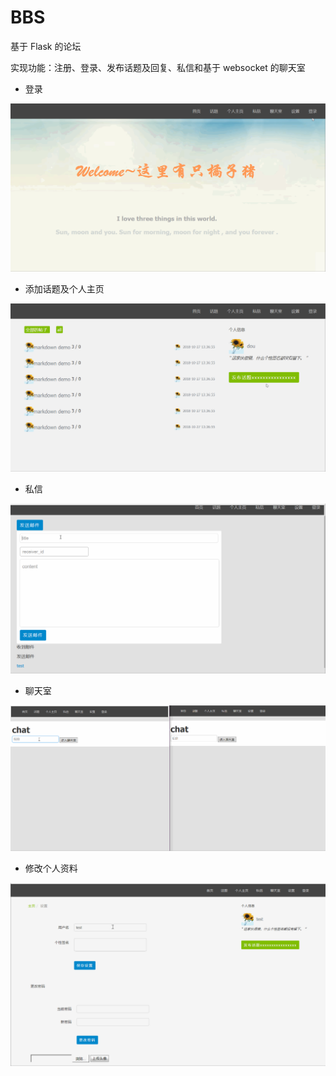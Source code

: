 # BBS

基于 Flask 的论坛

实现功能：注册、登录、发布话题及回复、私信和基于 websocket 的聊天室

* 登录

![](https://github.com/minnzhang/BBS/blob/master/readme/bbs%20login.gif)

* 添加话题及个人主页

![](https://github.com/minnzhang/BBS/blob/master/readme/new%20topic%20and%20profile.gif)

* 私信

![](https://github.com/minnzhang/BBS/blob/master/readme/mail.gif)

* 聊天室

![](https://github.com/minnzhang/BBS/blob/master/readme/chatroom.gif)

* 修改个人资料

![](https://github.com/minnzhang/BBS/blob/master/readme/setting.gif)
